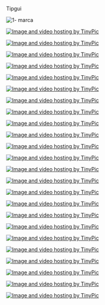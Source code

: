 Tipgui

![1- marca](https://user-images.githubusercontent.com/32301390/37880684-c1762e66-308c-11e8-9f1f-d97232493e8f.jpg)



<a href="http://es.tinypic.com?ref=2qsckfo" target="_blank"><img src="http://i65.tinypic.com/2qsckfo.jpg" border="0" alt="Image and video hosting by TinyPic"></a>

<a href="http://es.tinypic.com?ref=213lutg" target="_blank"><img src="http://i66.tinypic.com/213lutg.jpg" border="0" alt="Image and video hosting by TinyPic"></a>

<a href="http://es.tinypic.com?ref=2lkwu83" target="_blank"><img src="http://i68.tinypic.com/2lkwu83.jpg" border="0" alt="Image and video hosting by TinyPic"></a>

<a href="http://es.tinypic.com?ref=25at0g2" target="_blank"><img src="http://i64.tinypic.com/25at0g2.jpg" border="0" alt="Image and video hosting by TinyPic"></a>


<a href="http://es.tinypic.com?ref=2w5kil0" target="_blank"><img src="http://i66.tinypic.com/2w5kil0.jpg" border="0" alt="Image and video hosting by TinyPic"></a>

<a href="http://es.tinypic.com?ref=dcycfo" target="_blank"><img src="http://i66.tinypic.com/dcycfo.jpg" border="0" alt="Image and video hosting by TinyPic"></a>

<a href="http://es.tinypic.com?ref=28sn7mx" target="_blank"><img src="http://i66.tinypic.com/28sn7mx.jpg" border="0" alt="Image and video hosting by TinyPic"></a>

<a href="http://es.tinypic.com?ref=34of0g4" target="_blank"><img src="http://i66.tinypic.com/34of0g4.jpg" border="0" alt="Image and video hosting by TinyPic"></a>

<a href="http://es.tinypic.com?ref=2uj71tw" target="_blank"><img src="http://i68.tinypic.com/2uj71tw.jpg" border="0" alt="Image and video hosting by TinyPic"></a>

<a href="http://es.tinypic.com?ref=15fipg8" target="_blank"><img src="http://i63.tinypic.com/15fipg8.jpg" border="0" alt="Image and video hosting by TinyPic"></a>

<a href="http://es.tinypic.com?ref=2mrijk5" target="_blank"><img src="http://i64.tinypic.com/2mrijk5.jpg" border="0" alt="Image and video hosting by TinyPic"></a>


<a href="http://es.tinypic.com?ref=33c2ixt" target="_blank"><img src="http://i63.tinypic.com/33c2ixt.jpg" border="0" alt="Image and video hosting by TinyPic"></a>

<a href="http://es.tinypic.com?ref=33ku4rb" target="_blank"><img src="http://i63.tinypic.com/33ku4rb.jpg" border="0" alt="Image and video hosting by TinyPic"></a>

<a href="http://es.tinypic.com?ref=8vuqzl" target="_blank"><img src="http://i64.tinypic.com/8vuqzl.jpg" border="0" alt="Image and video hosting by TinyPic"></a>

<a href="http://es.tinypic.com?ref=30mo488" target="_blank"><img src="http://i64.tinypic.com/30mo488.jpg" border="0" alt="Image and video hosting by TinyPic"></a>

<a href="http://es.tinypic.com?ref=2s9ralg" target="_blank"><img src="http://i65.tinypic.com/2s9ralg.jpg" border="0" alt="Image and video hosting by TinyPic"></a>

<a href="http://es.tinypic.com?ref=71o9jp" target="_blank"><img src="http://i63.tinypic.com/71o9jp.jpg" border="0" alt="Image and video hosting by TinyPic"></a>

<a href="http://es.tinypic.com?ref=71o9jp" target="_blank"><img src="http://i63.tinypic.com/71o9jp.jpg" border="0" alt="Image and video hosting by TinyPic"></a>

<a href="http://es.tinypic.com?ref=28qwyn6" target="_blank"><img src="http://i66.tinypic.com/28qwyn6.jpg" border="0" alt="Image and video hosting by TinyPic"></a>

<a href="http://es.tinypic.com?ref=i76ag6" target="_blank"><img src="http://i64.tinypic.com/i76ag6.jpg" border="0" alt="Image and video hosting by TinyPic"></a>

<a href="http://es.tinypic.com?ref=23ky9k" target="_blank"><img src="http://i67.tinypic.com/23ky9k.jpg" border="0" alt="Image and video hosting by TinyPic"></a>

<a href="http://es.tinypic.com?ref=jgtmqx" target="_blank"><img src="http://i63.tinypic.com/jgtmqx.jpg" border="0" alt="Image and video hosting by TinyPic"></a>

<a href="http://es.tinypic.com?ref=2ms1npu" target="_blank"><img src="http://i64.tinypic.com/2ms1npu.jpg" border="0" alt="Image and video hosting by TinyPic"></a>

<a href="http://es.tinypic.com?ref=34ora88" target="_blank"><img src="http://i67.tinypic.com/34ora88.jpg" border="0" alt="Image and video hosting by TinyPic"></a>




















